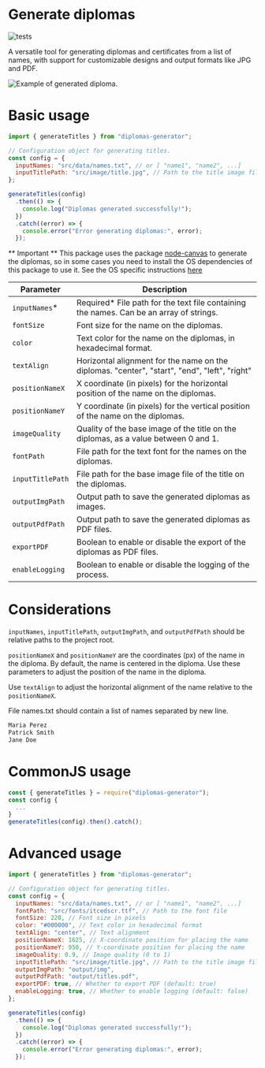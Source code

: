 # Generate diplomas

![tests](https://github.com/flpmcruz/diplomas-generator/actions/workflows/ci.yml/badge.svg)

A versatile tool for generating diplomas and certificates from a list of names, with support for customizable designs and output formats like JPG and PDF.

![Example of generated diploma.](https://flpmcruz.github.io/diplomas-generator/example.jpg)

# Basic usage

```js
import { generateTitles } from "diplomas-generator";

// Configuration object for generating titles.
const config = {
  inputNames: "src/data/names.txt", // or [ "name1", "name2", ...]
  inputTitlePath: "src/image/title.jpg", // Path to the title image file
};

generateTitles(config)
  .then(() => {
    console.log("Diplomas generated successfully!");
  })
  .catch((error) => {
    console.error("Error generating diplomas:", error);
  });
```

** Important **
This package uses the package [node-canvas](https://www.npmjs.com/package/canvas) to generate the diplomas, so in some cases you need to install the OS dependencies of this package to use it. See the OS specific instructions [here](https://www.npmjs.com/package/canvas)

| Parameter        | Description                                                                                  |
| ---------------- | -------------------------------------------------------------------------------------------- |
| `inputNames`\*   | Required\* File path for the text file containing the names. Can be an array of strings.     |
| `fontSize`       | Font size for the name on the diplomas.                                                      |
| `color`          | Text color for the name on the diplomas, in hexadecimal format.                              |
| `textAlign`      | Horizontal alignment for the name on the diplomas. "center", "start", "end", "left", "right" |
| `positionNameX`  | X coordinate (in pixels) for the horizontal position of the name on the diplomas.            |
| `positionNameY`  | Y coordinate (in pixels) for the vertical position of the name on the diplomas.              |
| `imageQuality`   | Quality of the base image of the title on the diplomas, as a value between 0 and 1.          |
| `fontPath`       | File path for the text font for the names on the diplomas.                                   |
| `inputTitlePath` | File path for the base image file of the title on the diplomas.                              |
| `outputImgPath`  | Output path to save the generated diplomas as images.                                        |
| `outputPdfPath`  | Output path to save the generated diplomas as PDF files.                                     |
| `exportPDF`      | Boolean to enable or disable the export of the diplomas as PDF files.                        |
| `enableLogging`  | Boolean to enable or disable the logging of the process.                                     |

# Considerations

`inputNames`, `inputTitlePath`, `outputImgPath`, and `outputPdfPath` should be relative paths to the project root.

`positionNameX` and `positionNameY` are the coordinates (px) of the name in the diploma. By default, the name is centered in the diploma. Use these parameters to adjust the position of the name in the diploma.

Use `textAlign` to adjust the horizontal alignment of the name relative to the `positionNameX`.

File names.txt should contain a list of names separated by new line.

```txt
Maria Perez
Patrick Smith
Jane Doe
```

# CommonJS usage

```js
const { generateTitles } = require("diplomas-generator");
const config {
  ...
}
generateTitles(config).then().catch();
```

# Advanced usage

```js
import { generateTitles } from "diplomas-generator";

// Configuration object for generating titles.
const config = {
  inputNames: "src/data/names.txt", // or [ "name1", "name2", ...]
  fontPath: "src/fonts/itcedscr.ttf", // Path to the font file
  fontSize: 220, // Font size in pixels
  color: "#000000", // Text color in hexadecimal format
  textAlign: "center", // Text alignment
  positionNameX: 1625, // X-coordinate position for placing the name
  positionNameY: 950, // Y-coordinate position for placing the name
  imageQuality: 0.9, // Image quality (0 to 1)
  inputTitlePath: "src/image/title.jpg", // Path to the title image file
  outputImgPath: "output/img",
  outputPdfPath: "output/titles.pdf",
  exportPDF: true, // Whether to export PDF (default: true)
  enableLogging: true, // Whether to enable logging (default: false)
};

generateTitles(config)
  .then(() => {
    console.log("Diplomas generated successfully!");
  })
  .catch((error) => {
    console.error("Error generating diplomas:", error);
  });
```
